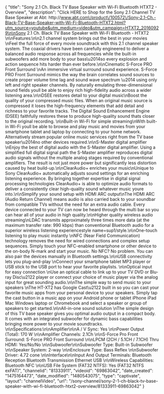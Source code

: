 {
    "title": "Sony 2.1 Ch. Black TV Base Speaker with Wi-Fi Bluetooth HTXT2 - Overview",
    "description": "Click HERE to Shop for the Sony 2.1 Channel TV Base Speaker at Abt: http:\/\/www.abt.com\/product\/100572\/Sony-2.1-Ch.-Black-TV-Base-Speaker-with-Wi-Fi-Bluetooth-HTXT2.html?utm_source=youtube&utm_medium=video&utm_campaign=HTXT2_20160929\n\nSony 2.1 Ch. Black TV Base Speaker with Wi-Fi Bluetooth - HTXT2 \n\nFeatures:\n\n2.1 channel system brings out the best in your movies \nFeel the full force of every movie soundtrack with this 2.1 channel speaker system. The coaxial drivers have been carefully engineered to deliver a balanced audio response across all frequencies while the built-in subwoofers add more body to your bass\u2014so every explosion and action sequence hits harder than ever before.\n\nCinematic S-Force PRO Front Surround \nAn immersive virtual surround sound experience. S-Force PRO Front Surround mimics the way the brain correlates sound sources to create proper volume time lag and sound wave spectrum \u2014 using only left and right speaker channels. By naturally emulating three-dimensional sound fields youll be able to enjoy rich high-fidelity audio across a wider listening area.\n\nDSEE restores detail to your digital music\nBoost the quality of your compressed music files. When an original music source is compressed it loses the high-frequency elements that add detail and richness to your favorite tracks. The Digital Sound Enhancement Engine (DSEE) faithfully restores these to produce high-quality sound thats closer to the original recording. \n\nBuilt-in Wi-Fi for simple streaming\nWith built-in Wi-Fi youll be able to browse and play music and movies from your smartphone tablet and laptop by connecting to your home network. Alternatively stream popular online music services right from the TV base speaker\u2014no other devices required.\n\nS-Master digital amplifier \nEnjoy the best of digital audio with the S-Master digital amplifier. Using a simplified full digital signal path the S-Master amplifier reproduces digital audio signals without the multiple analog stages required by conventional amplifiers. The result is not just more power but significantly less distortion caused by heat build-up.\n\nClearAudio+ enriches your music\nUnique to Sony ClearAudio+ automatically adjusts sound settings for an enriching listening experience. By bringing together expertise in digital signal processing technologies ClearAudio+ is able to optimize audio formats to deliver a consistently clear high-quality sound whatever music youre into.\n\nSimplify your sound setup with HDMI ARC output\nThe HDMI ARC (Audio Return Channel) means audio is also carried back to your soundbar from compatible TVs without the need for an extra audio cable. Every device connected to your TV can now be heard through the multi bar so you can hear all of your audio in high quality.\n\nHigher quality wireless audio streaming\nLDAC transmits approximately three times more data (at the maximum transfer rate: 990 kbps) than conventional Bluetooth audio for a superior wireless listening experiencestyle name=sup1\/style.\n\nOne-touch listening to play music instantly \nNFC (Near Field Communication) technology removes the need for wired connections and complex setup sequences. Simply touch your NFC-enabled smartphone or other device to the on-body N-mark and start your music. No NFC? No problem. You can also pair the devices manually in Bluetooth settings.\n\nUSB connectivity lets you plug-and-play \nConnect your smartphone tablet MP3 player or USB stick to the USB port to hear your favorite playlists. \n\nOptical input for easy connection \nUse an optical cable to link up to your TV DVD or Blu-ray Disc\u2122 player or connect your choice of music player via the analog input for great sounding audio.\n\nThe simple way to send music to your speakers \nThe HT-XT2 has Google Cast\u2122 built in so you can cast your favorite music apps from your personal device to your speakers. Simply tap the cast button in a music app on your Android phone or tablet iPhone iPad Mac Windows laptop or Chromebook and select a speaker or group of speakers to get started.\n\nAll-in-one sound solution \nThe simple design of this TV base speaker gives you optimal audio output in a compact body. It comes with an integrated subwoofer for dynamic bass capabilities bringing more power to your movie soundtracks. \n\nSpecifications:\n\nAmplifier\n\nA \/ V Sync: Yes \n\nPower Output (Total): 170 W \n\nAmplifier Channels: 2.1Ch \n\nS-Force Pro Front Surround: S-Force PRO Front Surround \n\nLPCM (2CH \/ 5.1CH \/ 7.1CH) Thru HDMI: Yes\/No\/No \n\nSubwoofer\n\nSubwoofer Type: Built-in Subwoofer \n\nSpeaker System: 2-way \n\nEnclosure Type: Bass Reflex \n\nSubwoofer Driver: 4.72 cone \n\nInterface\n\nInput And Output Terminals: Bluetooth Reception Bluetooth Transmission Ethernet USB \n\nWireless Capabilities: Bluetooth NFC  \n\nUSB File System (FAT32 NTFS): Yes (FAT32 NTFS exFAT)",
    "channelid": "81333911",
    "videoid": "69863042",
    "date_created": "1475164473",
    "date_modified": "1480543075",
    "type": "captivate",
    "layout": "channelVideo",
    "url": "\/sony-channel\/sony-2-1-ch-black-tv-base-speaker-with-wi-fi-bluetooth-htxt2-overview\/81333911-69863042"
}